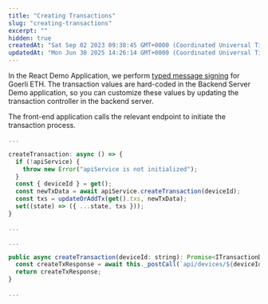 ```yaml
---
title: "Creating Transactions"
slug: "creating-transactions"
excerpt: ""
hidden: true
createdAt: "Sat Sep 02 2023 09:38:45 GMT+0000 (Coordinated Universal Time)"
updatedAt: "Mon Jun 30 2025 14:26:14 GMT+0000 (Coordinated Universal Time)"
---
```

In the React Demo Application, we perform [typed message signing](https://developers.fireblocks.com/docs/typed-message-signing) for Goerli ETH. The transaction values are hard-coded in the Backend Server Demo application, so you can customize these values by updating the transaction controller in the backend server.

The front-end application calls the relevant endpoint to initiate the transaction process.

```javascript AppStore.ts
...

createTransaction: async () => {
  if (!apiService) {
    throw new Error("apiService is not initialized");
  }
  const { deviceId } = get();
  const newTxData = await apiService.createTransaction(deviceId);
  const txs = updateOrAddTx(get().txs, newTxData);
  set((state) => ({ ...state, txs }));
}

...
```

```javascript ApiService.ts
...

public async createTransaction(deviceId: string): Promise<ITransactionData> {
  const createTxResponse = await this._postCall(`api/devices/${deviceId}/transactions`);
  return createTxResponse;
}

...
```
